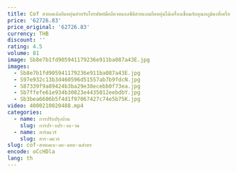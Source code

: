 ```yaml
---
title: Cof สายเคเบิลยืดหยุ่นสำหรับโทรศัพท์มือถือจอแอลซีดีสายแบนยืดหยุ่นได้เครื่องเชื่อมกับอุณหภูมิคงที่เครื่องปั๊มโลหะโทรศัพท์มือถือ
price: '62726.83'
price_original: '62726.83'
currency: THB
discount: ''
rating: 4.5
volume: 81
image: Sb8e7b1fd905941179236e911ba087a43E.jpg
images:
  - Sb8e7b1fd905941179236e911ba087a43E.jpg
  - S97e932c13b3d460596d51557ab7b9fdcN.jpg
  - S87339f9a89424b3ba29e38ecebb0f73ea.jpg
  - Sb7ffefe61e934b30823e4435012eebdbY.jpg
  - Sb3bea6606b5f4d1f97067427c74e5b75K.jpg
video: 4000210020488.mp4
categories:
  - name: การปรับปรุงบ้าน
    slug: การปร-บปร-งบ-าน
  - name: ฮาร์ดแวร์
    slug: ฮาร-ดแวร
slug: cof-สายเคเบ-ลย-ดหย-นสำหร
encode: oCcHDla
lang: th
---
```

  